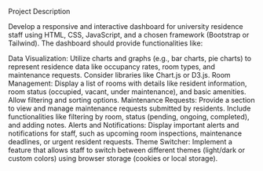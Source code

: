 Project Description

Develop a responsive and interactive dashboard for university residence staff using HTML, CSS, JavaScript, and a chosen framework (Bootstrap or Tailwind). The dashboard should provide functionalities like:

Data Visualization: Utilize charts and graphs (e.g., bar charts, pie charts) to represent residence data like occupancy rates, room types, and maintenance requests. Consider libraries like Chart.js or D3.js.
Room Management: Display a list of rooms with details like resident information, room status (occupied, vacant, under maintenance), and basic amenities. Allow filtering and sorting options.
Maintenance Requests: Provide a section to view and manage maintenance requests submitted by residents. Include functionalities like filtering by room, status (pending, ongoing, completed), and adding notes.
Alerts and Notifications: Display important alerts and notifications for staff, such as upcoming room inspections, maintenance deadlines, or urgent resident requests.
Theme Switcher: Implement a feature that allows staff to switch between different themes (light/dark or custom colors) using browser storage (cookies or local storage).
